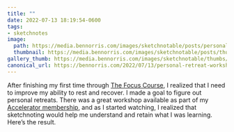 ```yaml
---
title: ""
date: 2022-07-13 18:19:54-0600
tags:
- sketchnotes
image: 
  path: https://media.bennorris.com/images/sketchnotable/posts/personal-retreat-workshop.jpg
  thumbnail: https://media.bennorris.com/images/sketchnotable/posts/thumbnails/personal-retreat-workshop.jpg
gallery_thumb: https://media.bennorris.com/images/sketchnotable/thumbs/personal-retreat-workshop.jpg
canonical_url: https://bennorris.com/2022/07/13/personal-retreat-workshop-sketchnotes
---
```



After finishing my first time through [The Focus Course](https://thefocuscourse.com/), I realized that I need to improve my ability to rest and recover. I made a goal to figure out personal retreats. There was a great workshop available as part of my [Accelerator membership](https://thefocuscourse.com/accelerator), and as I started watching, I realized that sketchnoting would help me understand and retain what I was learning. Here’s the result.

